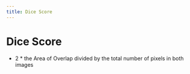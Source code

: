 ```yaml
---
title: Dice Score
---
```


# Dice Score
- 2 * the Area of Overlap divided by the total number of pixels in both images











